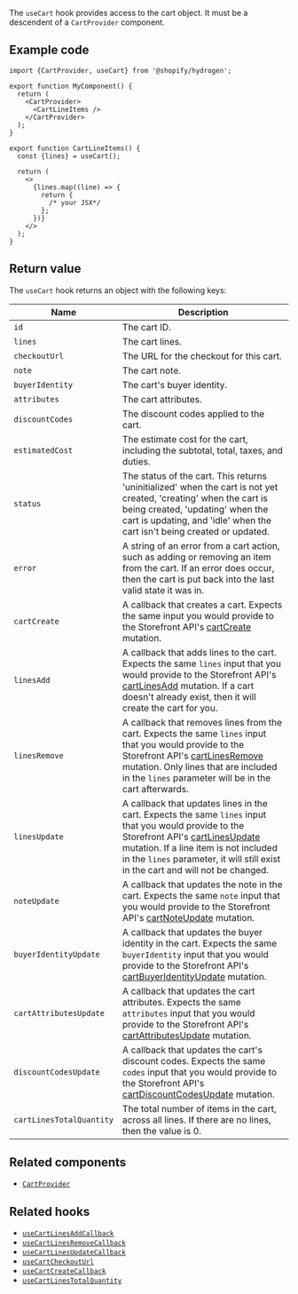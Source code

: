 <!-- This file is generated from source code in the Shopify/hydrogen repo. Edit the files in /packages/hydrogen/src/hooks/useCart and run 'yarn generate-docs' at the root of this repo. For more information, refer to https://github.com/Shopify/shopify-dev/blob/main/content/internal/operations/hydrogen-reference-docs.md. -->

The `useCart` hook provides access to the cart object. It must be a descendent of a `CartProvider` component.

## Example code

```tsx
import {CartProvider, useCart} from '@shopify/hydrogen';

export function MyComponent() {
  return (
    <CartProvider>
      <CartLineItems />
    </CartProvider>
  );
}

export function CartLineItems() {
  const {lines} = useCart();

  return (
    <>
      {lines.map((line) => {
        return {
          /* your JSX*/
        };
      })}
    </>
  );
}
```

## Return value

The `useCart` hook returns an object with the following keys:

| Name                     | Description                                                                                                                                                                                                                                                                                                            |
| ------------------------ | ---------------------------------------------------------------------------------------------------------------------------------------------------------------------------------------------------------------------------------------------------------------------------------------------------------------------- |
| `id`                     | The cart ID.                                                                                                                                                                                                                                                                                                           |
| `lines`                  | The cart lines.                                                                                                                                                                                                                                                                                                        |
| `checkoutUrl`            | The URL for the checkout for this cart.                                                                                                                                                                                                                                                                                |
| `note`                   | The cart note.                                                                                                                                                                                                                                                                                                         |
| `buyerIdentity`          | The cart's buyer identity.                                                                                                                                                                                                                                                                                             |
| `attributes`             | The cart attributes.                                                                                                                                                                                                                                                                                                   |
| `discountCodes`          | The discount codes applied to the cart.                                                                                                                                                                                                                                                                                |
| `estimatedCost`          | The estimate cost for the cart, including the subtotal, total, taxes, and duties.                                                                                                                                                                                                                                      |
| `status`                 | The status of the cart. This returns 'uninitialized' when the cart is not yet created, 'creating' when the cart is being created, 'updating' when the cart is updating, and 'idle' when the cart isn't being created or updated.                                                                                       |
| `error`                  | A string of an error from a cart action, such as adding or removing an item from the cart. If an error does occur, then the cart is put back into the last valid state it was in.                                                                                                                                      |
| `cartCreate`             | A callback that creates a cart. Expects the same input you would provide to the Storefront API's [cartCreate](/api/storefront/reference/cart/cartcreate) mutation.                                                                                                                                                     |
| `linesAdd`               | A callback that adds lines to the cart. Expects the same `lines` input that you would provide to the Storefront API's [cartLinesAdd](/api/storefront/reference/cart/cartlinesadd) mutation. If a cart doesn't already exist, then it will create the cart for you.                                                     |
| `linesRemove`            | A callback that removes lines from the cart. Expects the same `lines` input that you would provide to the Storefront API's [cartLinesRemove](/api/storefront/reference/cart/cartlinesremove) mutation. Only lines that are included in the `lines` parameter will be in the cart afterwards.                           |
| `linesUpdate`            | A callback that updates lines in the cart. Expects the same `lines` input that you would provide to the Storefront API's [cartLinesUpdate](/api/storefront/reference/cart/cartlinesupdate) mutation. If a line item is not included in the `lines` parameter, it will still exist in the cart and will not be changed. |
| `noteUpdate`             | A callback that updates the note in the cart. Expects the same `note` input that you would provide to the Storefront API's [cartNoteUpdate](/api/storefront/reference/cart/cartnoteupdate) mutation.                                                                                                                   |
| `buyerIdentityUpdate`    | A callback that updates the buyer identity in the cart. Expects the same `buyerIdentity` input that you would provide to the Storefront API's [cartBuyerIdentityUpdate](/api/storefront/reference/cart/cartbuyeridentityupdate) mutation.                                                                              |
| `cartAttributesUpdate`   | A callback that updates the cart attributes. Expects the same `attributes` input that you would provide to the Storefront API's [cartAttributesUpdate](/api/storefront/reference/cart/cartattributesupdate) mutation.                                                                                                  |
| `discountCodesUpdate`    | A callback that updates the cart's discount codes. Expects the same `codes` input that you would provide to the Storefront API's [cartDiscountCodesUpdate](/api/storefront/reference/cart/cartdiscountcodesupdate) mutation.                                                                                           |
| `cartLinesTotalQuantity` | The total number of items in the cart, across all lines. If there are no lines, then the value is 0.                                                                                                                                                                                                                   |

## Related components

- [`CartProvider`](/api/hydrogen/components/cart/cartprovider)

## Related hooks

- [`useCartLinesAddCallback`](/api/hydrogen/hooks/cart/usecartlinesaddcallback)
- [`useCartLinesRemoveCallback`](/api/hydrogen/hooks/cart/usecartlinesremovecallback)
- [`useCartLinesUpdateCallback`](/api/hydrogen/hooks/cart/usecartlinesupdatecallback)
- [`useCartCheckoutUrl`](/api/hydrogen/hooks/cart/usecartcheckouturl)
- [`useCartCreateCallback`](/api/hydrogen/hooks/cart/usecartcreatecallback)
- [`useCartLinesTotalQuantity`](/api/hydrogen/hooks/cart/usecartlinestotalquantity)
